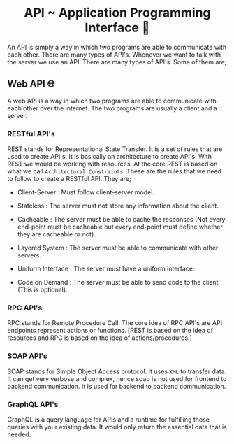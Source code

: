 <div align="center">

# API ~ Application Programming Interface 🧩

</div>

An API is simply a way in which two programs are able to communicate with each other. There are many types of API's. Whenever we want to talk with the server we use an API. There are many types of API's. Some of them are;

## Web API 🌐

A web API is a way in which two programs are able to communicate with each other over the internet. The two programs are usually a client and a server.

### RESTful API's 

REST stands for Representational State Transfer. It is a set of rules that are used to create API's. It is basically an architecture to create API's. With REST we would be working with resources. At the core REST is based on what we call `Architectural Constraints`. These are the rules that we need to follow to create a RESTful API. They are;

- Client-Server : Must follow client-server model.

- Stateless : The server must not store any information about the client.

- Cacheable : The server must be able to cache the responses (Not every end-point must be cacheable but every end-point must define whether they are cacheable or not).

- Layered System : The server must be able to communicate with other servers.

- Uniform Interface : The server must have a uniform interface.

- Code on Demand : The server must be able to send code to the client (This is optional).

### RPC API's

RPC stands for Remote Procedure Call. The core idea of RPC API's are API endpoints represent actions or functions.
[REST is based on the idea of resources and RPC is based on the idea of actions/procedures.]

### SOAP API's

SOAP stands for Simple Object Access protocol. It uses `XML` to transfer data. It can get very verbose and complex, hence soap is not used for frontend to backend communication. It is used for backend to backend communication.

### GraphQL API's

GraphQL is a query language for APIs and a runtime for fulfilling those queries with your existing data. It would only return the essential data that is needed. 